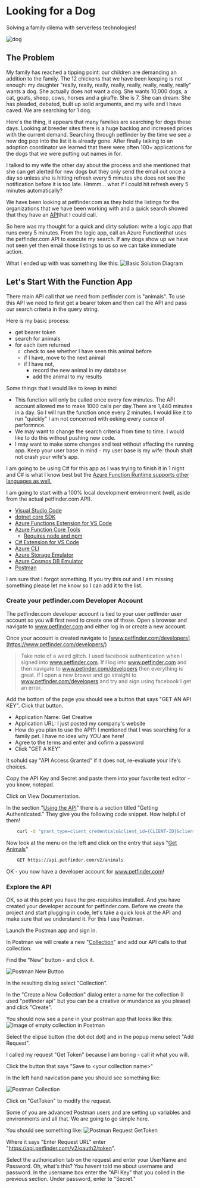 
# Looking for a Dog

Solving a family dilema with serverless technologies!

![dog](./images/azuredog.png)

## The Problem

My family has reached a tipping point: our children are demanding an addition to the family. The 12 chickens that we have been keeping is not enough: my daughter "really, really, really, really, really, really, really, really" wants a dog. She actually does not want a dog. She wants 10,000 dogs, a cat, goats, sheep, cows, horses and a giraffe. She is 7. She can dream. She has pleaded, debated, built up solid arguments, and my wife and I have caved. We are searching for 1 dog.

Here's the thing, it appears that many families are searching for dogs these days. Looking at breeder sites there is a huge backlog and increased prices with the current demand. Searching through petfinder by the time we see a new dog  pop into the list it is already gone. After finally talking to an adoption coordinator we learned that there were often 100+ applications for the dogs that we were putting out names in for. 

I talked to my wife the other day about the process and she mentioned that she can get alerted for new dogs but they only send the email out once a day so unless she is hitting refresh every 5 minutes she does not see the notification before it is too late. Hmmm... what if I could hit refresh every 5 minutes automatically?

We have been looking at petfinder.com as they hold the listings for the organizations that we have been working with and a quick search showed that they have an [API](https://www.petfinder.com/developers/)that I could call.

So here was my thought for a quick and dirty solution: write a logic app that runs every 5 minutes. From the logic app, call an Azure Functionthat uses the petfinder.com API to execute my search. If any dogs show up we have not seen yet then email those listings to us so we can take immediate action.

What I ended up with was something like this:
![Basic Solution Diagram](./images/diagram.png)

## Let's Start With the Function App

There main API call that we need from petfinder.com is "animals". To use this API we need to first get a bearer token and then call the API and pass our search criteria in the query string.

Here is my basic process:

* get bearer token
* search for animals
* for each item returned
  * check to see whether I have seen this animal before
  * if I have, move to the next animal
  * if I have not,
    * record the new animal in my database
    * add the animal to my results

Some things that I would like to keep in mind:

* This function will only be called once every few minutes. The API account allowed me to make 1000 calls per day.There are 1,440 minutes in a day. So I will run the function once every 2 minutes. I would like it to run "quickly" I am not concerned with eeking every ounce of performnce.
* We may want to change the search criteria from time to time. I would like to do this without pushing new code.
* I may want to make some changes and test without affecting the running app. Keep your user base in mind - my user base is my wife: thouh shalt not crash your wife's app.

I am going to be using C# for this app as I was trying to finish it in 1 night and C# is what I know best but the [Azure Function Runtime supports other languages as well.](https://docs.microsoft.com/en-us/azure/azure-functions/supported-languages)

I am going to start with a 100% local development environment (well, aside from the actual petfinder.com API).

* [Visual Studio Code](https://code.visualstudio.com/Download)
* [dotnet core SDK](https://dotnet.microsoft.com/download)
* [Azure Functions Extension for VS Code](https://marketplace.visualstudio.com/items?itemName=ms-azuretools.vscode-azurefunctions)
* [Azure Function Core Tools](https://www.npmjs.com/package/azure-functions-core-tools)
  * [Requires node and npm](https://docs.npmjs.com/downloading-and-installing-node-js-and-npm)
* [C# Extension for VS Code](https://marketplace.visualstudio.com/items?itemName=ms-dotnettools.csharp)
* [Azure CLI](https://docs.microsoft.com/en-us/cli/azure/install-azure-cli?view=azure-cli-latest)
* [Azure Storage Emulator](https://docs.microsoft.com/en-us/azure/storage/common/storage-use-emulator)
* [Azure Cosmos DB Emulator](https://docs.microsoft.com/en-us/azure/cosmos-db/local-emulator-release-notes)
* [Postman](https://www.postman.com/downloads/)

I am sure that I forgot something. If you try this out and I am missing something please let me know so I can add it to the list.

### Create your petfinder.com Developer Account

The petfinder.com developer account is tied to your user petfinder user account so you will first need to create one of those. Open a browser and navigate to www.petfinder.com and either log in or create a new account.

Once your account is created navigate  to [www.petfinder.com/developers](https://www.petfinder.com/developers/)

> Take note of a weird glitch. I used facebook authentication when I signed into www.petfinder.com. If I log into www.petfinder.com and then navigate to www.petinder.com/developers then everything is great. If I open a new brower and go straight to www.petfinder.com/developers and try and sign using facebook I get an error.

Add the bottom of the page you should see a button that says "GET AN API KEY". Click that button.

* Application Name: Get Creative
* Application URL: I just posted my company's website
* How do you plan to use the API?: I mentioned that I was searching for a family pet. I have no idea why *YOU* are here!
* Agree to the terms and enter and cofirm a password
* Click "GET A KEY"

It sohuld say "API Access Granted" if it does not, re-evaluate your life's choices.

Copy the API Key and Secret and paste them into your favorite text editor - you know, notepad.

Click on View Documentation.

In the section "[Using the API](https://www.petfinder.com/developers/v2/docs/#using-the-api)" there is a section titled "Getting Authenticated." They give you the following code snippet. How helpful of them!

``` bash
    curl -d "grant_type=client_credentials&client_id={CLIENT-ID}&client_secret={CLIENT-SECRET}" https://api.petfinder.com/v2/oauth2/token
```

Now look at the menu on the left and click on the entry that says "[Get Animals](https://www.petfinder.com/developers/v2/docs/#get-animals)"

``` bash
    GET https://api.petfinder.com/v2/animals
```

OK - you now have a developer account for www.petfinder.com!

### Explore the API

OK, so at this point you have the pre-requisites installed. And you have created your developer account for petfinder.com. Before we create the project and start plugging in code, let's take a quick look at the API and make sure that we understand it. For this I use Postman.

Launch the Postman app and sign in.

In Postman we will create a new "[Collection](https://learning.postman.com/docs/postman/collections/intro-to-collections/)" and add our API calls to that collection.

Find the "New" button - and click it.

![Postman New Button](images/postman_new.PNG)

In the resulting dialog select "Collection".

In the "Create a New Collection" dialog enter a name for the collection (I used "petfinder api" but you can be a creative or mundance as you please) and click "Create".

You should now see a pane in your postman app that looks like this:
![Image of empty collection in Postman](images/postman_empty_collection.PNG)

Select the elipse button (the dot dot dot) and in the popup menu select "Add Request".

I called my request "Get Token" because I am boring - call it what you will.

Click the button that says "Save to \<your collection name>"

In the left hand navication pane you should see something like:

![Postman Collection](./images/postman_collection.png)

Click on "GetToken" to modify the request.

Some of you are advanced Postman users and are setting up variables and environments and all that. We are going to go simple here.

You should see something like:
![Postman Request GetToken](./images/postman_get_token.PNG)

Where it says "Enter Request URL" enter "https://api.petfinder.com/v2/oauth2/token".

Select the authorication tab on the request and enter your UserName and Password. Oh, what's this? You havent told me about username and password. In the username box enter the "API Key" that you colied in the previous section. Under password, enter te "Secret."
